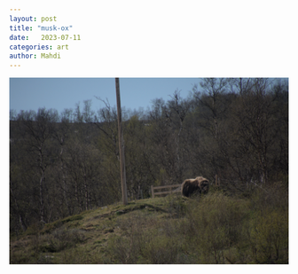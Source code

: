 ```yaml
---
layout: post
title: "musk-ox"
date:   2023-07-11
categories: art
author: Mahdi
---
```


![musk-ox](/img/arts/norway-2023/musk-ox.jpg)
